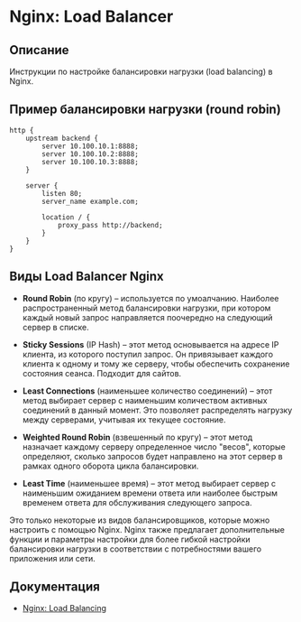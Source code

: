 # Nginx: Load Balancer

## Описание
Инструкции по настройке балансировки нагрузки (load balancing) в Nginx.

## Пример балансировки нагрузки (round robin)
```nginx
http {
    upstream backend {
        server 10.100.10.1:8888;
        server 10.100.10.2:8888;
        server 10.100.10.3:8888;
    }

    server {
        listen 80;
        server_name example.com;

        location / {
            proxy_pass http://backend;
        }
    }
}
```

## Виды Load Balancer Nginx

- **Round Robin** (по кругу) – используется по умоалчанию. Наиболее распространенный метод балансировки нагрузки, при котором каждый новый запрос направляется поочередно на следующий сервер в списке.

- **Sticky Sessions** (IP Hash) – этот метод основывается на адресе IP клиента, из которого поступил запрос. Он привязывает каждого клиента к одному и тому же серверу, чтобы обеспечить сохранение состояния сеанса. Подходит для сайтов.

- **Least Connections** (наименьшее количество соединений) – этот метод выбирает сервер с наименьшим количеством активных соединений в данный момент. Это позволяет распределять нагрузку между серверами, учитывая их текущее состояние.

- **Weighted Round Robin** (взвешенный по кругу) – этот метод назначает каждому серверу определенное число "весов", которые определяют, сколько запросов будет направлено на этот сервер в рамках одного оборота цикла балансировки.
 
- **Least Time** (наименьшее время) – этот метод выбирает сервер с наименьшим ожиданием времени ответа или наиболее быстрым временем ответа для обслуживания следующего запроса.

Это только некоторые из видов балансировщиков, которые можно настроить с помощью Nginx. Nginx также предлагает дополнительные функции и параметры настройки для более гибкой настройки балансировки нагрузки в соответствии с потребностями вашего приложения или сети.



## Документация
- [Nginx: Load Balancing](https://nginx.org/ru/docs/http/ngx_http_upstream_module.html)
